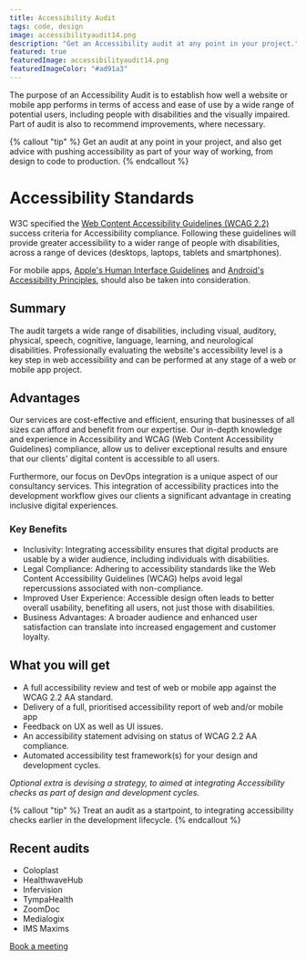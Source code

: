 ```yaml
---
title: Accessibility Audit
tags: code, design
image: accessibilityaudit14.png
description: "Get an Accessibility audit at any point in your project."
featured: true
featuredImage: accessibilityaudit14.png
featuredImageColor: "#ad91a3"
---
```


<p class="lead">The purpose of an Accessibility Audit is to establish how well a website or mobile app performs in terms of access and ease of use by a wide range of potential users, including people with disabilities and the visually impaired. Part of audit is also to recommend improvements, where necessary.</p>

{% callout "tip" %}
Get an audit at any point in your project, and also get advice with pushing accessibility as part of your way of working, from design to code to production.
{% endcallout %}

# Accessibility Standards

W3C specified the [Web Content Accessibility Guidelines (WCAG 2.2)](https://www.w3.org/TR/WCAG22/) success criteria for Accessibility compliance. Following these guidelines will provide greater accessibility to a wider range of people with disabilities, across a range of devices (desktops, laptops, tablets and smartphones).

For mobile apps, [Apple's Human Interface Guidelines](https://developer.apple.com/design/human-interface-guidelines/accessibility) and [Android's Accessibility Principles](https://developer.android.com/guide/topics/ui/accessibility), should also be taken into consideration.

## Summary

The audit targets a wide range of disabilities, including visual, auditory, physical, speech, cognitive, language, learning, and neurological disabilities. Professionally evaluating the website's accessibility level is a key step in web accessibility and can be performed at any stage of a web or mobile app project.

## Advantages

Our services are cost-effective and efficient, ensuring that businesses of all sizes can afford and benefit from our expertise. Our in-depth knowledge and experience in Accessibility and WCAG (Web Content Accessibility Guidelines) compliance, allow us to deliver exceptional results and ensure that our clients' digital content is accessible to all users. 

Furthermore, our focus on DevOps integration is a unique aspect of our consultancy services. This integration of accessibility practices into the development workflow gives our clients a significant advantage in creating inclusive digital experiences.

### Key Benefits

- Inclusivity: Integrating accessibility ensures that digital products are usable by a wider audience, including individuals with disabilities.
- Legal Compliance: Adhering to accessibility standards like the Web Content Accessibility Guidelines (WCAG) helps avoid legal repercussions associated with non-compliance.
- Improved User Experience: Accessible design often leads to better overall usability, benefiting all users, not just those with disabilities.
- Business Advantages: A broader audience and enhanced user satisfaction can translate into increased engagement and customer loyalty.


## What you will get

- A full accessibility review and test of web or mobile app against the WCAG 2.2 AA standard.
- Delivery of a full, prioritised accessibility report of web and/or mobile app
- Feedback on UX as well as UI issues.
- An accessibility statement advising on status of WCAG 2.2 AA compliance.
- Automated accessibility test framework(s) for your design and development cycles.

_Optional extra is devising a strategy, to aimed at integrating Accessibility checks as part of design and development cycles._

{% callout "tip" %}
Treat an audit as a startpoint, to integrating accessibility checks earlier in the development lifecycle.
{% endcallout %}

## Recent audits

- Coloplast
- HealthwaveHub
- Infervision
- TympaHealth
- ZoomDoc
- Medialogix
- IMS Maxims

<a href="https://calendly.com/jaffamonkeyltd/intro-call" class="btn btn--primary" target="_blank" rel="noopener noreferrer">Book a meeting</a>